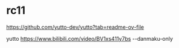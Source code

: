 # rc11

<https://github.com/yutto-dev/yutto?tab=readme-ov-file>

yutto https://www.bilibili.com/video/BV1xs411y7bs --danmaku-only
